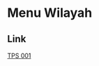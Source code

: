 # Menu Wilayah

## Link

[TPS 001](https://github.com/gigit-pemilu/pemilu-2024-81-maluku/tree/main/pileg-dpr/hitung-suara/sub/81-maluku/sub/07-kepulauan-aru/sub/04-aru-utara/sub/2014-mesidang/sub/001-tps)

